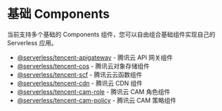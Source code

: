 <!--
title: Serverless - 基础 Components
menuText: 基础 Components
layout: Doc
-->

# 基础 Components

当前支持多个基础的 Components 组件，您可以自由组合基础组件实现自己的 Serverless 应用。

- [@serverless/tencent-apigateway](./tencent-apigateway.md) - 腾讯云 API 网关组件
- [@serverless/tencent-cos](./tencent-cos.md) - 腾讯云对象存储组件
- [@serverless/tencent-scf](./tencent-scf.md) - 腾讯云云函数组件
- [@serverless/tencent-cdn](./tencent-cdn.md) - 腾讯云 CDN 组件
- [@serverless/tencent-cam-role](./tencent-cam-role.md) - 腾讯云 CAM 角色组件
- [@serverless/tencent-cam-policy](./tencent-cam-policy.md) - 腾讯云 CAM 策略组件